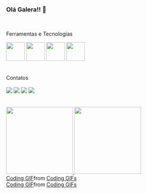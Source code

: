 ### Olá Galera!! 👋
<br>

Ferramentas e Tecnologias
<div>
<img src="https://cdn.jsdelivr.net/gh/devicons/devicon/icons/css3/css3-original.svg" width="50" height="50"/>  
 <img src="https://cdn.jsdelivr.net/gh/devicons/devicon/icons/html5/html5-original.svg" width="50" height="50" />  
 <img src="https://cdn.jsdelivr.net/gh/devicons/devicon/icons/javascript/javascript-original.svg" width="50" height="50" />  
 <img src="https://cdn.jsdelivr.net/gh/devicons/devicon/icons/python/python-original.svg" width="50" height="50" />
</div>
<br>
<br>
Contatos
<br>
<br>
<div>
<a href="https://www.youtube.com/seu-canal-youtube-aqui" target="_blank"><img src="https://img.shields.io/badge/YouTube-FF0000?style=for-the-badge&logo=youtube&logoColor=white" target="_blank"></a>
<a href="https://instagram.com/seu-usuário-instagram-aqui" target="_blank"><img src="https://img.shields.io/badge/-Instagram-%23E4405F?style=for-the-badge&logo=instagram&logoColor=white" target="_blank"></a>
<a href = "mailto:halianrc@hotmail.com"><img src="https://img.shields.io/badge/Gmail-D14836?style=for-the-badge&logo=gmail&logoColor=white" target="_blank"></a>
<a href="https://www.linkedin.com/in/halianrc" target="_blank"><img src="https://img.shields.io/badge/-LinkedIn-%230077B5?style=for-the-badge&logo=linkedin&logoColor=white" target="_blank"></a>   
</div>
<br>
<br>

<div>
<a href="https://github.com/HalianRC">
<img height="180em" src="https://github-readme-stats.vercel.app/api/top-langs/?username=HalianRC&layout=compact&langs_count=7&theme=dracula"/>
<img height="180em" src="https://github-readme-stats.vercel.app/api?username=HalianRC&show_icons=true&theme=dracula&include_all_commits=true&count_private=true"/>
</div>
 
<div class="tenor-gif-embed" data-postid="18657810" data-share-method="host" data-aspect-ratio="1.79775" data-width="100%"><a href="https://tenor.com/view/coding-gif-18657810">Coding GIF</a>from <a href="https://tenor.com/search/coding-gifs">Coding GIFs</a></div> <script type="text/javascript" async src="https://tenor.com/embed.js"></script>
 
<div class="tenor-gif-embed" data-postid="25183725" data-share-method="host" data-aspect-ratio="1.77778" data-width="100%"><a href="https://tenor.com/view/coding-gif-25183725">Coding GIF</a>from <a href="https://tenor.com/search/coding-gifs">Coding GIFs</a></div>
<!--
**HalianRC/HalianRC** is a ✨ _special_ ✨ repository because its `README.md` (this file) appears on your GitHub profile.

Here are some ideas to get you started:




- 🔭 I’m currently working on ...
- 🌱 I’m currently learning ...
- 👯 I’m looking to collaborate on ...
- 🤔 I’m looking for help with ...
- 💬 Ask me about ...
- 📫 How to reach me: ...
- 😄 Pronouns: ...
- ⚡ Fun fact: ...
-->
